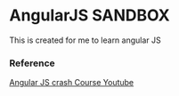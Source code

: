 # AngularJS SANDBOX

This is created for me to learn angular JS

### Reference

[Angular JS crash Course Youtube](https://www.youtube.com/watch?v=Fdf5aTYRW0E&t=3758s)
